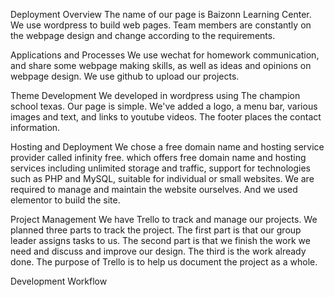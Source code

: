 Deployment Overview
The name of our page is Baizonn Learning Center. We use wordpress to build web pages.
Team members are constantly on the webpage design and change according to the requirements.

Applications and Processes
We use wechat for homework communication, and share some webpage making skills, 
as well as ideas and opinions on webpage design. We use github to upload our projects.

Theme Development
We developed in wordpress using The champion school texas. 
Our page is simple. We've added a logo, a menu bar, various images and text, and links to youtube videos. 
The footer places the contact information.

Hosting and Deployment
We chose a free domain name and hosting service provider called infinity free.
which offers free domain name and hosting services including unlimited storage and traffic, 
support for technologies such as PHP and MySQL, suitable for individual or small websites. 
We are required to manage and maintain the website ourselves. And we used elementor to build the site.

Project Management
We have Trello to track and manage our projects. We planned three parts to track the project. 
The first part is that our group leader assigns tasks to us.
The second part is that we finish the work we need and discuss and improve our design.
The third is the work already done. The purpose of Trello is to help us document the project as a whole.


Development Workflow